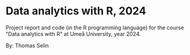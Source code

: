 # Data analytics with R, 2024

Project report and code (in the R programming language) for the course "Data analytics with R" at Umeå University, year 2024.

By: Thomas Selin

